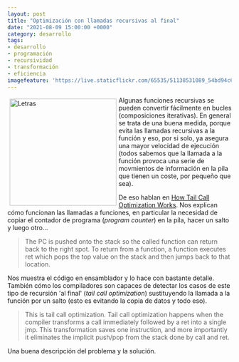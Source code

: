 ```yaml
---
layout: post
title: "Optimización con llamadas recursivas al final"
date: "2021-08-09 15:00:00 +0000"
category: desarrollo
tags:
- desarrollo
- programación
- recursividad
- transformación
- eficiencia
imagefeature: 'https://live.staticflickr.com/65535/51138531089_54bd94c69c.jpg'
---
```

<a href="https://www.flickr.com/photos/fernand0/51138531089/in/dateposted/" title="Letras "><img src="https://live.staticflickr.com/65535/51138531089_54bd94c69c.jpg" alt="Letras " width="240" style="float:left; margin:5px"></a>
Algunas funciones recursivas se pueden convertir fácilmente en bucles (composiciones iterativas). En general se trata de una buena medida, porque evita las llamadas recursivas a la función y eso, por si solo, ya asegura una mayor velocidad de ejecución (todos sabemos que la llamada a la función provoca una serie de movmientos de información en la pila que tienen un coste, por pequeño que sea).

De eso hablan en [How Tail Call Optimization Works](https://eklitzke.org/how-tail-call-optimization-works). Nos explican cómo funcionan las llamadas a funciones, en particular la necesidad de copiar el contador de programa (*program counter*) en la pila, hacer un salto y luego otro...

> The PC is pushed onto the stack so the called function can return back to the right spot. To return from a function, a function executes ret which pops the top value on the stack and then jumps back to that location. 

Nos muestra el código en ensamblador y lo hace con bastante detalle. También cómo los compiladores son capaces de detectar los casos de este tipo de recursión 'al final' (*tail call optimization*) sustituyendo la llamada a la función  por un salto (esto es evitando la copia de datos y todo eso).

> This is tail call optimization. Tail call optimization happens when the compiler transforms a call immediately followed by a ret into a single jmp. This transformation saves one instruction, and more importantly it eliminates the implicit push/pop from the stack done by call and ret.

Una buena descripción del problema y la solución.
